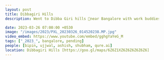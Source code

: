 ```yaml
---
layout: post
title: Dibbagiri Hills
description: Went to Dibba Giri hills 🥾near Bangalore with work buddies. Saw a beautiful sunrise 🌄 and felt a cool breeze. The view was amazing! Climbing was fun, and took many selfies. Had a great morning there! 🏞️ #OfficeAdventure

date: 2023-03-26 07:00:00 +0530
image: "/images/2023/PXL_20230326_014520238.MP.jpg"
video_embed: https://www.youtube.com/embed/gghgYaYeG_M
tags: ["_2023_", bangalore, pending]
people: [bipin, ujjwal, ashish, shubham, qure.ai]
location: Dibbagiri Hills [https://goo.gl/maps/6Z6Z1XZ6Z6Z6Z6Z6Z6]
---
```


